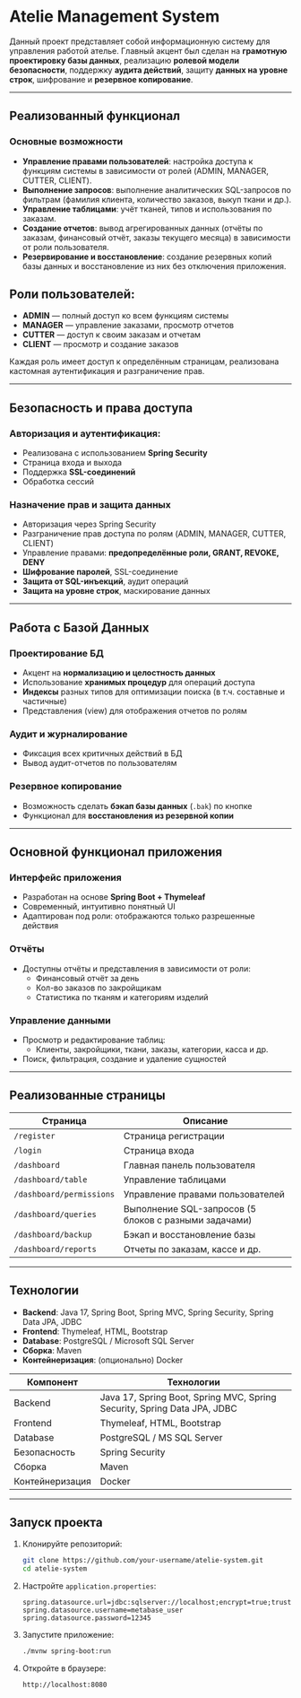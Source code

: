 # Atelie Management System

Данный проект представляет собой информационную систему для управления работой ателье. Главный акцент был сделан на **грамотную проектировку базы данных**, реализацию **ролевой модели безопасности**, поддержку **аудита действий**, защиту **данных на уровне строк**, шифрование и **резервное копирование**.

---


## Реализованный функционал

### Основные возможности
- **Управление правами пользователей**: настройка доступа к функциям системы в зависимости от ролей (ADMIN, MANAGER, CUTTER, CLIENT).
- **Выполнение запросов**: выполнение аналитических SQL-запросов по фильтрам (фамилия клиента, количество заказов, выкуп ткани и др.).
- **Управление таблицами**: учёт тканей, типов и использования по заказам.
- **Создание отчетов**: вывод агрегированных данных (отчёты по заказам, финансовый отчёт, заказы текущего месяца) в зависимости от роли пользователя.
- **Резервирование и восстановление**: создание резервных копий базы данных и восстановление из них без отключения приложения.


## Роли пользователей:

- **ADMIN** — полный доступ ко всем функциям системы
- **MANAGER** — управление заказами, просмотр отчетов
- **CUTTER** — доступ к своим заказам и отчетам
- **CLIENT** — просмотр и создание заказов

Каждая роль имеет доступ к определённым страницам, реализована кастомная аутентификация и разграничение прав.

---

## Безопасность и права доступа

### Авторизация и аутентификация:
- Реализована с использованием **Spring Security**
- Страница входа и выхода
- Поддержка **SSL-соединений**
- Обработка сессий

### Назначение прав и защита данных
- Авторизация через Spring Security
- Разграничение прав доступа по ролям (ADMIN, MANAGER, CUTTER, CLIENT)
- Управление правами: **предопределённые роли, GRANT, REVOKE, DENY**
- **Шифрование паролей**, SSL-соединение
- **Защита от SQL-инъекций**, аудит операций
- **Защита на уровне строк**, маскирование данных

---

## Работа с Базой Данных

### Проектирование БД
- Акцент на **нормализацию и целостность данных**
- Использование **хранимых процедур** для операций доступа
- **Индексы** разных типов для оптимизации поиска (в т.ч. составные и частичные)
- Представления (view) для отображения отчетов по ролям

### Аудит и журналирование
- Фиксация всех критичных действий в БД
- Вывод аудит-отчетов по пользователям

### Резервное копирование
- Возможность сделать **бэкап базы данных** (`.bak`) по кнопке
- Функционал для **восстановления из резервной копии**

---

## Основной функционал приложения

### Интерфейс приложения
- Разработан на основе **Spring Boot + Thymeleaf**
- Современный, интуитивно понятный UI
- Адаптирован под роли: отображаются только разрешенные действия

### Отчёты
- Доступны отчёты и представления в зависимости от роли:
  - Финансовый отчёт за день
  - Кол-во заказов по закройщикам
  - Статистика по тканям и категориям изделий

### Управление данными
- Просмотр и редактирование таблиц:
  - Клиенты, закройщики, ткани, заказы, категории, касса и др.
- Поиск, фильтрация, создание и удаление сущностей

---

## Реализованные страницы

| Страница | Описание |
|---------|----------|
| `/register` | Страница регистрации |
| `/login` | Страница входа |
| `/dashboard` | Главная панель пользователя |
| `/dashboard/table` | Управление таблицами |
| `/dashboard/permissions` | Управление правами пользователей |
| `/dashboard/queries` | Выполнение SQL-запросов (5 блоков с разными задачами) |
| `/dashboard/backup` | Бэкап и восстановление базы |
| `/dashboard/reports` | Отчеты по заказам, кассе и др. |

---

## Технологии


- **Backend**: Java 17, Spring Boot, Spring MVC, Spring Security, Spring Data JPA, JDBC
- **Frontend**: Thymeleaf, HTML, Bootstrap
- **Database**: PostgreSQL / Microsoft SQL Server
- **Сборка**: Maven
- **Контейнеризация**: (опционально) Docker

| Компонент     | Технологии                                |
|---------------|--------------------------------------------|
| Backend       | Java 17, Spring Boot, Spring MVC, Spring Security, Spring Data JPA, JDBC |
| Frontend      | Thymeleaf, HTML, Bootstrap                |
| Database      | PostgreSQL / MS SQL Server                 |
| Безопасность  | Spring Security        |
| Сборка        | Maven                                 |
| Контейнеризация| Docker                                 |
---

## Запуск проекта

1. Клонируйте репозиторий:
   ```bash
   git clone https://github.com/your-username/atelie-system.git
   cd atelie-system
   ```

2. Настройте `application.properties`:
   ```properties
   spring.datasource.url=jdbc:sqlserver://localhost;encrypt=true;trustServerCertificate=true;database=Atelie
   spring.datasource.username=metabase_user
   spring.datasource.password=12345
   ```

3. Запустите приложение:
   ```bash
   ./mvnw spring-boot:run
   ```

4. Откройте в браузере:
   ```
   http://localhost:8080
   ```
